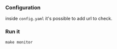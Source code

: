 ### Configuration
inside `config.yaml` it's possible to add url to check.

### Run it
```make monitor```
